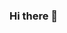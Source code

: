 ### Hi there 👋

<!--
- 🔭 I’m currently working on a project to help foreigners in Cologne get matched 
    with German speakers who can help them make appointments, translate and accompany 
    them on a volunteer basis
- 🌱 I’m currently learning Ruby on Rails
- 👯 I’m looking to collaborate on any project that will allow me to improve and learn
- 💬 Ask me about living in a village in Serbia
- 📫 How to reach me: emily.martinek12@gmail.com
- 😄 Pronouns: she/her
- ⚡ Fun fact: I have a phobia of worms
-->

